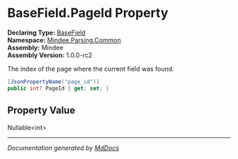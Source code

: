 ﻿<!--  
  <auto-generated>   
    The contents of this file were generated by a tool.  
    Changes to this file may be list if the file is regenerated  
  </auto-generated>   
-->

# BaseField.PageId Property

**Declaring Type:** [BaseField](../index.md)  
**Namespace:** [Mindee.Parsing.Common](../../index.md)  
**Assembly:** Mindee  
**Assembly Version:** 1.0.0\-rc2

The index of the page where the current field was found.

```csharp
[JsonPropertyName("page_id")]
public int? PageId { get; set; }
```

## Property Value

Nullable\<int\>

___

*Documentation generated by [MdDocs](https://github.com/ap0llo/mddocs)*
